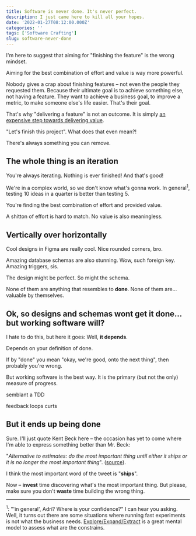 ```yaml
---
title: Software is never done. It's never perfect.
description: I just came here to kill all your hopes.
date: '2022-01-27T08:12:00.000Z'
categories: ''
tags: ['Software Crafting']
slug: software-never-done
---
```


I'm here to suggest that aiming for "finishing the feature" is the wrong mindset.

Aiming for the best combination of effort and value is way more powerful.

Nobody gives a crap about finishing features – not even the people they requested them. Because their ultimate goal is to achieve something else, not having a feature. They want to achieve a business goal, to improve a metric, to make someone else's life easier. That's their goal.

That's why "delivering a feature" is not an outcome. It is simply [an expensive step towards delivering value](https://afontcu.dev/goal-of-software-development/).

"Let's finish this project". What does that even mean?!

There's always something you can remove.


## The whole thing is an iteration

You're always iterating. Nothing is ever finished! And that's good!

We're in a complex world, so we don't know what's gonna work. In general<sup>1</sup>, testing 10 ideas in a quarter is better than testing 5.

You're finding the best combination of effort and provided value.

A shitton of effort is hard to match. No value is also meaningless.


## Vertically over horizontally

Cool designs in Figma are really cool. Nice rounded corners, bro.

Amazing database schemas are also stunning. Wow, such foreign key. Amazing triggers, sis.

The design might be perfect. So might the schema.

None of them are anything that resembles to **done**. None of them are… valuable by themselves.


## Ok, so designs and schemas wont get it done… but working software will?

I hate to do this, but here it goes: Well, **it depends**.

Depends on your definition of done.

If by "done" you mean "okay, we're good, onto the next thing", then probably you're wrong.

But working software is the best way. It is the primary (but not the only) measure of progress.





semblant a TDD

feedback loops curts

## But it ends up being done

Sure. I'll just quote Kent Beck here – the occasion has yet to come where I'm able to express something better than Mr. Beck:

"*Alternative to estimates: do the most important thing until either it ships or it is no longer the most important thing*". ([source](https://twitter.com/kentbeck/status/634741725047615489)).

I think the most important word of the tweet is "**ships**".

Now – **invest** time discovering what's the most important thing. But please, make sure you don't **waste** time building the wrong thing.


---

<sup>1</sup>: "'in general', Adri? Where is your confidence?" I can hear you asking. Well, it turns out there are some situations where running fast experiments is not what the business needs. [Explore/Expand/Extract](https://medium.com/@kentbeck_7670/the-product-development-triathlon-6464e2763c46) is a great mental model to assess what are the constrains.